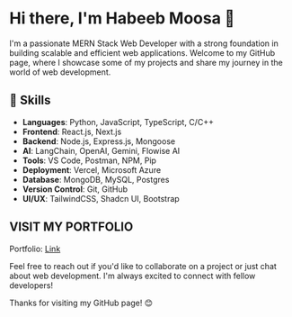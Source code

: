 # Hi there, I'm Habeeb Moosa 👋

I'm a passionate MERN Stack Web Developer with a strong foundation in building scalable and efficient web applications. Welcome to my GitHub page, where I showcase some of my projects and share my journey in the world of web development.

## 🔧 Skills

- **Languages**: Python, JavaScript, TypeScript, C/C++
- **Frontend**: React.js, Next.js
- **Backend**: Node.js, Express.js, Mongoose
- **AI**: LangChain, OpenAI, Gemini, Flowise AI
- **Tools**:  VS Code, Postman, NPM, Pip
- **Deployment**: Vercel, Microsoft Azure
- **Database**: MongoDB, MySQL, Postgres
- **Version Control**: Git, GitHub
- **UI/UX**: TailwindCSS, Shadcn UI, Bootstrap

## VISIT MY PORTFOLIO
   Portfolio: [Link](https://habeebmoosa.vercel.app/)

Feel free to reach out if you'd like to collaborate on a project or just chat about web development. I'm always excited to connect with fellow developers!

Thanks for visiting my GitHub page! 😊
